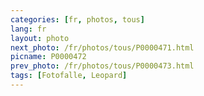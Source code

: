 ```yaml
---
categories: [fr, photos, tous]
lang: fr
layout: photo
next_photo: /fr/photos/tous/P0000471.html
picname: P0000472
prev_photo: /fr/photos/tous/P0000473.html
tags: [Fotofalle, Leopard]
---
```

